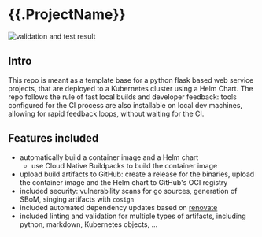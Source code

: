 # {{.ProjectName}}

![validation and test result](https://github.com/{{.RepoOwner}}/{{.ProjectName}}/actions/workflows/validate-test.yaml/badge.svg?event=push)

## Intro

This repo is meant as a template base for a python flask based web service projects, that are deployed to a Kubernetes cluster
using a Helm Chart. The repo follows the rule of fast local builds and developer feedback: tools configured for the CI
process are also installable on local dev machines, allowing for rapid feedback loops, without waiting for
the CI.

## Features included

- automatically build a container image and a Helm chart
  - use Cloud Native Buildpacks to build the container image
- upload build artifacts to GitHub: create a release for the binaries, upload the container image and the Helm chart
  to GitHub's OCI registry
- included security: vulnerability scans for go sources, generation of SBoM, singing artifacts with `cosign`
- included automated dependency updates based on [renovate](renovatebot.com)
- included linting and validation for multiple types of artifacts, including python, markdown, Kubernetes objects, ...
